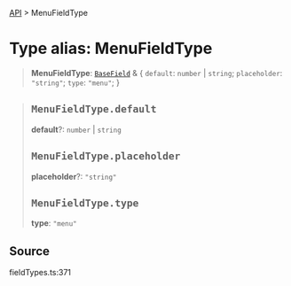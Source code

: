 [API](../index.md) > MenuFieldType

# Type alias: MenuFieldType

> **MenuFieldType**: [`BaseField`](type-alias.BaseField.md) & \{
  `default`: `number` \| `string`;
  `placeholder`: `"string"`;
  `type`: `"menu"`;
 }

> ## `MenuFieldType.default`
>
> **default**?: `number` \| `string`
>
> ## `MenuFieldType.placeholder`
>
> **placeholder**?: `"string"`
>
> ## `MenuFieldType.type`
>
> **type**: `"menu"`
>
>

## Source

fieldTypes.ts:371
